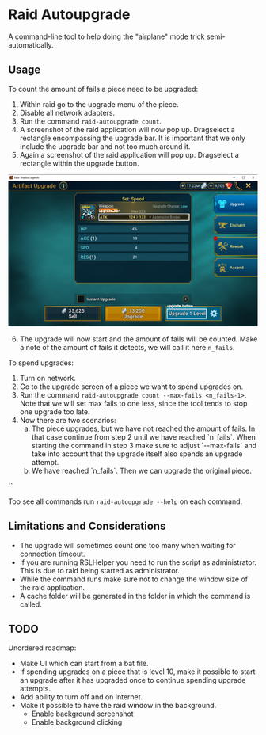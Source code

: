 # Raid Autoupgrade

A command-line tool to help doing the "airplane" mode trick semi-automatically.

## Usage

To count the amount of fails a piece need to be upgraded:

1. Within raid go to the upgrade menu of the piece.
2. Disable all network adapters.
3. Run the command `raid-autoupgrade count`.
4. A screenshot of the raid application will now pop up. Dragselect a rectangle encompassing the upgrade bar. It is important that we only include the upgrade bar and not too much around it.
5. Again a screenshot of the raid application will pop up. Dragselect a rectangle within the upgrade button.

![alt text](docs/images/image_with_regions.png)

6. The upgrade will now start and the amount of fails will be counted. Make a note of the amount of fails it detects, we will call it here `n_fails`.

To spend upgrades:
1. Turn on network.
2. Go to the upgrade screen of a piece we want to spend upgrades on.
3. Run the command `raid-autoupgrade count --max-fails <n_fails-1>`. Note that we will set max fails to one less, since the tool tends to stop one upgrade too late.
4. Now there are two scenarios:
    <ol type="a">
    <li>The piece upgrades, but we have not reached the amount of fails. In that case continue from step 2 until we have reached `n_fails`. When starting the command in step 3 make sure to adjust `--max-fails` and take into account that the upgrade itself also spends an upgrade attempt.</li>
    <li>We have reached `n_fails`. Then we can upgrade the original piece.</li>
    </ol>

``

Too see all commands run `raid-autoupgrade --help` on each command.


## Limitations and Considerations
* The upgrade will sometimes count one too many when waiting for connection timeout.
* If you are running RSLHelper you need to run the script as administrator. This is due to raid being started as administrator.
* While the command runs make sure not to change the window size of the raid application.
* A cache folder will be generated in the folder in which the command is called.


## TODO

Unordered roadmap:
* Make UI which can start from a bat file.
* If spending upgrades on a piece that is level 10, make it possible to start an upgrade after it has upgraded once to continue spending upgrade attempts.
* Add ability to turn off and on internet.
* Make it possible to have the raid window in the background.
    - Enable background screenshot
    - Enable background clicking
